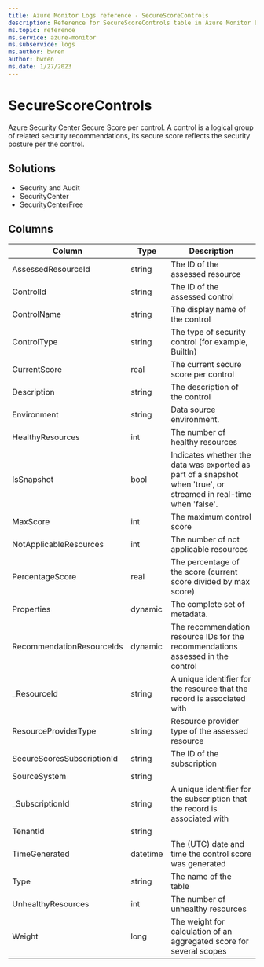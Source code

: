 ```yaml
---
title: Azure Monitor Logs reference - SecureScoreControls
description: Reference for SecureScoreControls table in Azure Monitor Logs.
ms.topic: reference
ms.service: azure-monitor
ms.subservice: logs
ms.author: bwren
author: bwren
ms.date: 1/27/2023
---
```


# SecureScoreControls

 Azure Security Center Secure Score per control. A control is a logical group of related security recommendations, its secure score reflects the security posture per the control.

## Solutions

- Security and Audit
- SecurityCenter
- SecurityCenterFree




## Columns

| Column | Type | Description |
| --- | --- | --- |
| AssessedResourceId | string | The ID of the assessed resource |
| ControlId | string | The ID of the assessed control |
| ControlName | string | The display name of the control |
| ControlType | string | The type of security control (for example, BuiltIn) |
| CurrentScore | real | The current secure score per control |
| Description | string | The description of the control |
| Environment | string | Data source environment. |
| HealthyResources | int | The number of healthy resources |
| IsSnapshot | bool | Indicates whether the data was exported as part of a snapshot when 'true', or streamed in real-time when 'false'. |
| MaxScore | int | The maximum control score |
| NotApplicableResources | int | The number of not applicable resources |
| PercentageScore | real | The percentage of the score (current score divided by max score) |
| Properties | dynamic | The complete set of metadata. |
| RecommendationResourceIds | dynamic | The recommendation resource IDs for the recommendations assessed in the control |
| _ResourceId | string | A unique identifier for the resource that the record is associated with |
| ResourceProviderType | string | Resource provider type of the assessed resource |
| SecureScoresSubscriptionId | string | The ID of the subscription |
| SourceSystem | string |  |
| _SubscriptionId | string | A unique identifier for the subscription that the record is associated with |
| TenantId | string |  |
| TimeGenerated | datetime | The (UTC) date and time the control score was generated |
| Type | string | The name of the table |
| UnhealthyResources | int | The number of unhealthy resources |
| Weight | long | The weight for calculation of an aggregated score for several scopes |
